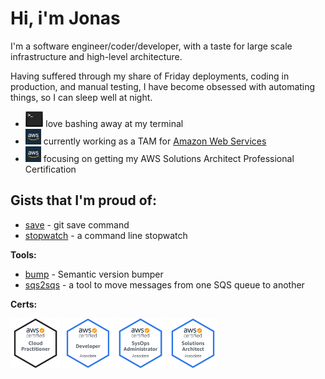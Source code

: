 # Hi, i'm Jonas

I'm a software engineer/coder/developer, with a taste for large scale infrastructure and high-level architecture.

Having suffered through my share of Friday deployments, coding in production, and manual testing, I have become obsessed with automating things, so I can sleep well at night.

- <img src="assets/images/bash.png" height="25"/> love bashing away at my terminal
- <img src="assets/images/aws.png" height="25"/> currently working as a TAM for [Amazon Web Services](https://aws.amazon.com/)
- <img src="assets/images/aws.png" height="25"/> focusing on getting my AWS Solutions Architect Professional Certification

## Gists that I'm proud of:

- [save](https://gist.github.com/jonasmcferreira/cd9de6504c1f55dd8829dc7e7d6d1269) - git save command
- [stopwatch](https://gist.github.com/jonasmcferreira/0e3a53a028d1c44cd2ade4b337ae6807) - a command line stopwatch

**Tools:**

- [bump](https://github.com/jonasmcferreira/bump) - Semantic version bumper
- [sqs2sqs](https://github.com/jonasmcferreira/sqs-2-sqs) - a tool to move messages from one SQS queue to another

**Certs:**
 
<a href="https://www.credly.com/badges/1b46058a-094f-4fb7-87fc-365810421631/public_url"><img src="assets/images/aws-certified-cloud-practitioner.png" height="80"/></a>
<a href="https://www.credly.com/badges/4dbf8720-c7ca-400f-9d55-dbc706429e73/public_url"><img src="assets/images/aws-certified-developer-associate.png" height="80"/></a>
<a href="https://www.credly.com/badges/66e2bd9b-832e-4df1-a583-4d583399681d/public_url"><img src="assets/images/aws-certified-sysops-administrator-associate.png" height="80"/></a>
<a href="https://www.credly.com/badges/b18cc58d-54d2-417b-8ebd-941f567c9091/public_url"><img src="assets/images/aws-certified-solutions-architect-associate.png" height="80"/></a>
